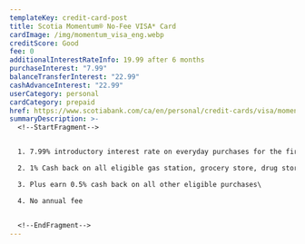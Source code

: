 ```yaml
---
templateKey: credit-card-post
title: Scotia Momentum® No-Fee VISA* Card
cardImage: /img/momentum_visa_eng.webp
creditScore: Good
fee: 0
additionalInterestRateInfo: 19.99 after 6 months
purchaseInterest: "7.99"
balanceTransferInterest: "22.99"
cashAdvanceInterest: "22.99"
userCategory: personal
cardCategory: prepaid
href: https://www.scotiabank.com/ca/en/personal/credit-cards/visa/momentum-no-fee-card.html
summaryDescription: >-
  <!--StartFragment-->


  1. 7.99% introductory interest rate on everyday purchases for the first 6 months (19.99% after that; annual fee $0)\

  2. 1% Cash back on all eligible gas station, grocery store, drug store purchases and recurring payments.\

  3. Plus earn 0.5% cash back on all other eligible purchases\

  4. No annual fee


  <!--EndFragment-->
---
```

